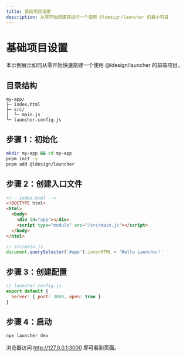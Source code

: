 ```yaml
---
title: 基础项目设置
description: 从零开始搭建并运行一个使用 @ldesign/launcher 的最小项目
---
```


# 基础项目设置

本示例展示如何从零开始快速搭建一个使用 @ldesign/launcher 的前端项目。

## 目录结构
```
my-app/
├─ index.html
├─ src/
│  └─ main.js
└─ launcher.config.js
```

## 步骤 1：初始化
```bash
mkdir my-app && cd my-app
pnpm init -y
pnpm add @ldesign/launcher
```

## 步骤 2：创建入口文件
```html
<!-- index.html -->
<!DOCTYPE html>
<html>
  <body>
    <div id="app"></div>
    <script type="module" src="/src/main.js"></script>
  </body>
</html>
```

```js
// src/main.js
document.querySelector('#app').innerHTML = 'Hello Launcher!'
```

## 步骤 3：创建配置
```js
// launcher.config.js
export default {
  server: { port: 3000, open: true }
}
```

## 步骤 4：启动
```bash
npx launcher dev
```

浏览器访问 http://127.0.0.1:3000 即可看到页面。
